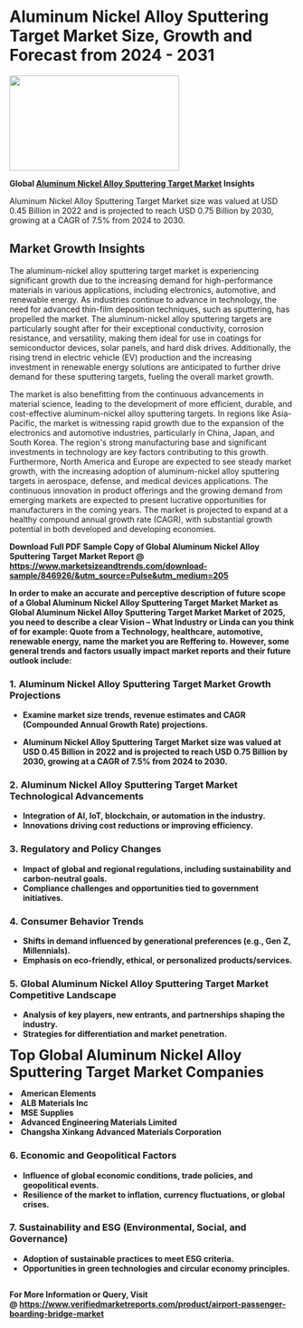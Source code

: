 <H1>Aluminum Nickel Alloy Sputtering Target Market Size, Growth and Forecast from 2024 - 2031</H1><img class="aligncenter size-medium wp-image-584254" src="https://thirdeyenews.in/wp-content/uploads/2024/09/Global-Market-Research-300x168.jpeg" alt="" width="300" height="168" /><p><strong>Global&nbsp;<a href="https://www.marketsizeandtrends.com/download-sample/846926/&amp;utm_source=Pulse&amp;utm_medium=205">Aluminum Nickel Alloy Sputtering Target Market</a> Insights</strong></p><p>Aluminum Nickel Alloy Sputtering Target Market size was valued at USD 0.45 Billion in 2022 and is projected to reach USD 0.75 Billion by 2030, growing at a CAGR of 7.5% from 2024 to 2030.</p><p><h2>Market Growth Insights</h2> <p>The aluminum-nickel alloy sputtering target market is experiencing significant growth due to the increasing demand for high-performance materials in various applications, including electronics, automotive, and renewable energy. As industries continue to advance in technology, the need for advanced thin-film deposition techniques, such as sputtering, has propelled the market. The aluminum-nickel alloy sputtering targets are particularly sought after for their exceptional conductivity, corrosion resistance, and versatility, making them ideal for use in coatings for semiconductor devices, solar panels, and hard disk drives. Additionally, the rising trend in electric vehicle (EV) production and the increasing investment in renewable energy solutions are anticipated to further drive demand for these sputtering targets, fueling the overall market growth.</p> <p><strong></strong></p> <p>The market is also benefitting from the continuous advancements in material science, leading to the development of more efficient, durable, and cost-effective aluminum-nickel alloy sputtering targets. In regions like Asia-Pacific, the market is witnessing rapid growth due to the expansion of the electronics and automotive industries, particularly in China, Japan, and South Korea. The region's strong manufacturing base and significant investments in technology are key factors contributing to this growth. Furthermore, North America and Europe are expected to see steady market growth, with the increasing adoption of aluminum-nickel alloy sputtering targets in aerospace, defense, and medical devices applications. The continuous innovation in product offerings and the growing demand from emerging markets are expected to present lucrative opportunities for manufacturers in the coming years. The market is projected to expand at a healthy compound annual growth rate (CAGR), with substantial growth potential in both developed and developing economies.</p> <p><strong></p><p><span class=""><strong>Download Full PDF Sample Copy of Global Aluminum Nickel Alloy Sputtering Target Market Report</strong> @ <a href="https://www.marketsizeandtrends.com/download-sample/846926/&amp;utm_source=Pulse&amp;utm_medium=205" target="_blank">https://www.marketsizeandtrends.com/download-sample/846926/&amp;utm_source=Pulse&amp;utm_medium=205</a></span></p><p>In order to make an accurate and perceptive description of future scope of a Global&nbsp;Aluminum Nickel Alloy Sputtering Target Market Market as Global&nbsp;Aluminum Nickel Alloy Sputtering Target Market Market of 2025, you need to describe a clear Vision &ndash; What Industry or Linda can you think of for example: Quote from a Technology, healthcare, automotive, renewable energy, name the market you are Reffering to. However, some general trends and factors usually impact market reports and their future outlook include:</p><h3>1.&nbsp;<strong>Aluminum Nickel Alloy Sputtering Target Market Growth Projections</strong></h3><ul><li>Examine market size trends, revenue estimates and CAGR (Compounded Annual Growth Rate) projections.</li><li><p>Aluminum Nickel Alloy Sputtering Target Market size was valued at USD 0.45 Billion in 2022 and is projected to reach USD 0.75 Billion by 2030, growing at a CAGR of 7.5% from 2024 to 2030.</p></li></ul><h3>2.&nbsp;<strong>Aluminum Nickel Alloy Sputtering Target Market Technological Advancements</strong></h3><ul><li>Integration of AI, IoT, blockchain, or automation in the industry.</li><li>Innovations driving cost reductions or improving efficiency.</li></ul><h3>3.&nbsp;<strong>Regulatory and Policy Changes</strong></h3><ul><li>Impact of global and regional regulations, including sustainability and carbon-neutral goals.</li><li>Compliance challenges and opportunities tied to government initiatives.</li></ul><h3>4.&nbsp;<strong>Consumer Behavior Trends</strong></h3><ul><li>Shifts in demand influenced by generational preferences (e.g., Gen Z, Millennials).</li><li>Emphasis on eco-friendly, ethical, or personalized products/services.</li></ul><h3>5.&nbsp;<strong>Global Aluminum Nickel Alloy Sputtering Target Market Competitive Landscape</strong></h3><ul><li>Analysis of key players, new entrants, and partnerships shaping the industry.</li><li>Strategies for differentiation and market penetration.</li></ul><p data-pm-slice="1 1 []"><span style="color: inherit; font-family: inherit; font-size: 25px;">Top Global Aluminum Nickel Alloy Sputtering Target Market Companies</span></p><div class="" data-test-id=""><p><li>American Elements</li><li> ALB Materials Inc</li><li> MSE Supplies</li><li> Advanced Engineering Materials Limited</li><li> Changsha Xinkang Advanced Materials Corporation</li></p></div><h3>6.&nbsp;<strong>Economic and Geopolitical Factors</strong></h3><ul><li>Influence of global economic conditions, trade policies, and geopolitical events.</li><li>Resilience of the market to inflation, currency fluctuations, or global crises.</li></ul><h3>7.&nbsp;<strong>Sustainability and ESG (Environmental, Social, and Governance)</strong></h3><ul><li>Adoption of sustainable practices to meet ESG criteria.</li><li>Opportunities in green technologies and circular economy principles.</li></ul><h2><strong style="font-size: 14px;">For More Information or Query, Visit @&nbsp;</strong><a style="background-color: #ffffff; font-size: 14px;" href="https://www.marketsizeandtrends.com/report/aluminum-nickel-alloy-sputtering-target-market/" target="_blank">https://www.verifiedmarketreports.com/product/airport-passenger-boarding-bridge-market</a></h2>
